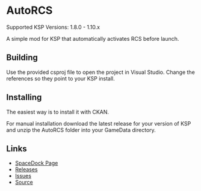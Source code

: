 # AutoRCS

Supported KSP Versions: 1.8.0 - 1.10.x

A simple mod for KSP that automatically activates RCS before launch.

## Building

Use the provided csproj file to open the project in Visual Studio. Change the references so they point to your KSP install.

## Installing

The easiest way is to install it with CKAN.

For manual installation download the latest release for your version of KSP and unzip the AutoRCS folder into your GameData directory.

## Links

 - [SpaceDock Page](https://spacedock.info/mod/3134)
 - [Releases](https://github.com/todi/AutoRCS/releases)
 - [Issues](https://github.com/todi/AutoRCS/issues)
 - [Source](https://github.com/todi/AutoRCS)
